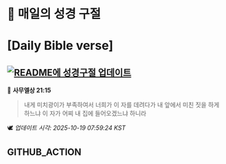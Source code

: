 # 🙏 매일의 성경 구절
# [Daily Bible verse]
## [![README에 성경구절 업데이트](https://github.com/DONGSUKA/first_test/actions/workflows/update-readme-bible.yml/badge.svg)](https://github.com/DONGSUKA/first_test/actions/workflows/update-readme-bible.yml)
<!-- START_BIBLE_VERSE -->
📖 **사무엘상 21:15**
> 내게 미치광이가 부족하여서 너희가 이 자를 데려다가 내 앞에서 미친 짓을 하게 하느냐 이 자가 어찌 내 집에 들어오겠느냐 하니라

🕊️ _업데이트 시각: 2025-10-19 07:59:24 KST_
  <!-- END_BIBLE_VERSE -->
## GITHUB_ACTION
